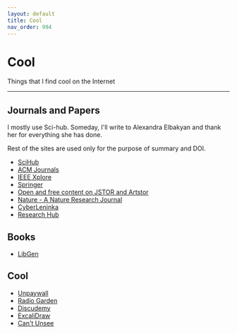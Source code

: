 ```yaml
---
layout: default
title: Cool
nav_order: 994
---
```


# Cool

Things that I find cool on the Internet

---

## Journals and Papers

I mostly use Sci-hub. Someday, I'll write to Alexandra Elbakyan and thank her for everything she has done.

Rest of the sites are used only for the purpose of summary and DOI.

- [SciHub](https://sci-hub.tw/)
- [ACM Journals](https://dl.acm.org/journals)
- [IEEE Xplore](https://ieeexplore.ieee.org/Xplore/home.jsp)
- [Springer](https://ieeexplore.ieee.org/Xplore/home.jsp)
- [Open and free content on JSTOR and Artstor](https://about.jstor.org/oa-and-free/)
- [Nature - A Nature Research Journal](https://www.nature.com/)
- [CyberLeninka](https://cyberleninka.org/article)
- [Research Hub](https://www.researchhub.com/)

## Books

- [LibGen](https://lib-gen.is)

## Cool

- [Unpaywall](https://unpaywall.org/)
- [Radio Garden](http://radio.garden/)
- [Discudemy](https://www.discudemy.com/)
- [ExcaliDraw](https://excalidraw.com/)
- [Can't Unsee](https://cantunsee.space/)
